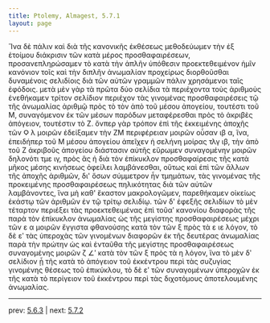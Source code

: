 ```yaml
---
title: Ptolemy, Almagest, 5.7.1
layout: page
---
```


Ἵνα δὲ πάλιν καὶ διὰ τῆς κανονικῆς ἐκθέσεως μεθοδεύωμεν τὴν ἐξ ἑτοίμου διάκρισιν τῶν κατὰ μέρος προσθαφαιρέσεων, προσανεπληρώσαμεν τὸ κατὰ τὴν ἁπλῆν ὑπόθεσιν προεκτεθειμένον ἡμῖν κανόνιον τοῖς καὶ τὴν διπλῆν ἀνωμαλίαν προχείρως διορθοῦσθαι δυναμένοις σελιδίοις διὰ τῶν αὐτῶν γραμμῶν πάλιν χρησάμενοι ταῖς ἐφόδοις. μετὰ μὲν γὰρ τὰ πρῶτα δύο σελίδια τὰ περιέχοντα τοὺς ἀριθμοὺς ἐνεθήκαμεν τρίτον σελίδιον περιέχον τὰς γινομένας προσθαφαιρέσεις τῷ τῆς ἀνωμαλίας ἀριθμῷ πρὸς τὸ τὸν ἀπὸ τοῦ μέσου ἀπογείου, τουτέστι τοῦ Μ, συναγόμενον ἐκ τῶν μέσων παρόδων μεταφέρεσθαι πρὸς τὸ ἀκριβὲς ἀπόγειον, τουτέστιν τὸ Ζ. ὅνπερ γὰρ τρόπον ἐπὶ τῆς ἐκκειμένης ἀποχῆς τῶν Ϙ λ μοιρῶν ἐδείξαμεν τὴν ΖΜ περιφέρειαν μοιρῶν οὖσαν ιβ α, ἵνα, ἐπειδήπερ τοῦ Μ μέσου ἀπογείου ἀπεῖχεν ἡ σελήνη μοίρας τλγ ιβ, τὴν ἀπὸ τοῦ Ζ ἀκριβοῦς ἀπογείου διάστασιν αὐτῆς εὕρωμεν συναγομένην μοιρῶν δηλονότι τμε ιγ, πρὸς ἃς ἡ διὰ τὸν ἐπίκυκλον προσθαφαίρεσις τῆς κατὰ μῆκος μέσης κινήσεως ὀφείλει λαμβάνεσθαι, οὕτως καὶ ἐπὶ τῶν ἄλλων τῆς ἀποχῆς ἀριθμῶν, δι' ὅσων σύμμετρον ἦν τμημάτων, τὰς γινομένας τῆς προκειμένης προσθαφαιρέσεως πηλικότητας διὰ τῶν αὐτῶν λαμβάνοντες, ἵνα μὴ καθ' ἕκαστον μακρολογῶμεν, παρεθήκαμεν οἰκείως ἑκάστῳ τῶν ἀριθμῶν ἐν τῷ τρίτῳ σελιδίῳ. τῶν δ' ἐφεξῆς σελιδίων τὸ μὲν τέταρτον περιέξει τὰς προεκτεθειμένας ἐπὶ τοῦαʹ κανονίου διαφορὰς τῆς παρὰ τὸν ἐπίκυκλον ἀνωμαλίας ὡς τῆς μεγίστης προσθαφαιρέσεως μέχρι τῶν ε α μοιρῶν ἔγγιστα φθανούσης κατὰ τὸν τῶν ξ πρὸς τὰ ε ιε λόγον, τὸ δὲ εʹ τὰς ὑπεροχὰς τῶν γινομένων διαφορῶν ἐκ τῆς δευτέρας ἀνωμαλίας παρὰ τὴν πρώτην ὡς καὶ ἐνταῦθα τῆς μεγίστης προσθαφαιρέσεως συναγομένης μοιρῶν ζ ∠ʹ κατὰ τὸν τῶν ξ πρὸς τὰ η λόγον, ἵνα τὸ μὲν δʹ σελίδιον ᾖ τῆς κατὰ τὸ ἀπόγειον τοῦ ἐκκέντρου περὶ τὰς συζυγίας γινομένης θέσεως τοῦ ἐπικύκλου, τὸ δὲ εʹ τῶν συναγομένων ὑπεροχῶν ἐκ τῆς κατὰ τὸ περίγειον τοῦ ἐκκέντρου περὶ τὰς διχοτόμους ἀποτελουμένης ἀνωμαλίας. 

---

prev: [5.6.3](../5.6.3/) | next: [5.7.2](../5.7.2/)

